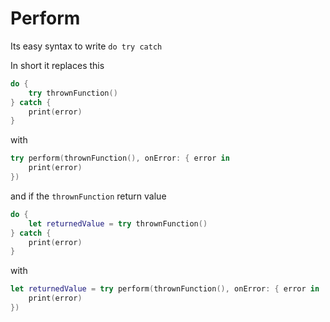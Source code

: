 # Perform


Its easy syntax to write `do try catch`


In short it replaces this 
```Swift 
do {
    try thrownFunction()
} catch {
    print(error)
}
```

with 
```Swift 
try perform(thrownFunction(), onError: { error in
    print(error)
})
```

and if the `thrownFunction` return value
```Swift 
do {
    let returnedValue = try thrownFunction()
} catch {
    print(error)
}
```

with 
```Swift 
let returnedValue = try perform(thrownFunction(), onError: { error in
    print(error)
})
```
